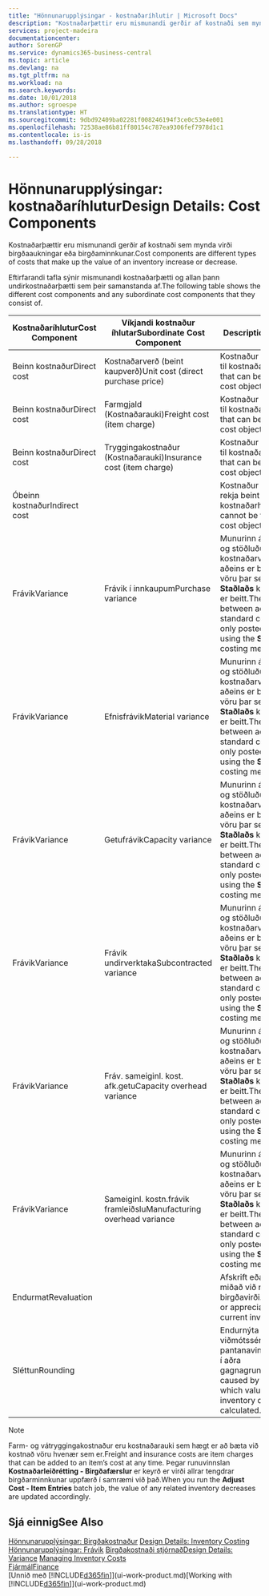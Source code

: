 ```yaml
---
title: "Hönnunarupplýsingar - kostnaðaríhlutir | Microsoft Docs"
description: "Kostnaðarþættir eru mismunandi gerðir af kostnaði sem mynda virði birgðaaukningar eða birgðaminnkunar."
services: project-madeira
documentationcenter: 
author: SorenGP
ms.service: dynamics365-business-central
ms.topic: article
ms.devlang: na
ms.tgt_pltfrm: na
ms.workload: na
ms.search.keywords: 
ms.date: 10/01/2018
ms.author: sgroespe
ms.translationtype: HT
ms.sourcegitcommit: 9dbd92409ba02281f008246194f3ce0c53e4e001
ms.openlocfilehash: 72538ae86b81ff80154c787ea9306fef7978d1c1
ms.contentlocale: is-is
ms.lasthandoff: 09/28/2018

---
```

# <a name="design-details-cost-components"></a><span data-ttu-id="21228-103">Hönnunarupplýsingar: kostnaðaríhlutur</span><span class="sxs-lookup"><span data-stu-id="21228-103">Design Details: Cost Components</span></span>
<span data-ttu-id="21228-104">Kostnaðarþættir eru mismunandi gerðir af kostnaði sem mynda virði birgðaaukningar eða birgðaminnkunar.</span><span class="sxs-lookup"><span data-stu-id="21228-104">Cost components are different types of costs that make up the value of an inventory increase or decrease.</span></span>  

 <span data-ttu-id="21228-105">Eftirfarandi tafla sýnir mismunandi kostnaðarþætti og allan þann undirkostnaðarþætti sem þeir samanstanda af.</span><span class="sxs-lookup"><span data-stu-id="21228-105">The following table shows the different cost components and any subordinate cost components that they consist of.</span></span>  

|<span data-ttu-id="21228-106">Kostnaðaríhlutur</span><span class="sxs-lookup"><span data-stu-id="21228-106">Cost Component</span></span>|<span data-ttu-id="21228-107">Víkjandi kostnaður íhlutar</span><span class="sxs-lookup"><span data-stu-id="21228-107">Subordinate Cost Component</span></span>|<span data-ttu-id="21228-108">Description</span><span class="sxs-lookup"><span data-stu-id="21228-108">Description</span></span>|  
|--------------------|--------------------------------|---------------------------------------|  
|<span data-ttu-id="21228-109">Beinn kostnaður</span><span class="sxs-lookup"><span data-stu-id="21228-109">Direct cost</span></span>|<span data-ttu-id="21228-110">Kostnaðarverð (beint kaupverð)</span><span class="sxs-lookup"><span data-stu-id="21228-110">Unit cost (direct purchase price)</span></span>|<span data-ttu-id="21228-111">Kostnaður sem rekja má til kostnaðarhlutar.</span><span class="sxs-lookup"><span data-stu-id="21228-111">Cost that can be traced to a cost object.</span></span>|  
|<span data-ttu-id="21228-112">Beinn kostnaður</span><span class="sxs-lookup"><span data-stu-id="21228-112">Direct cost</span></span>|<span data-ttu-id="21228-113">Farmgjald (Kostnaðarauki)</span><span class="sxs-lookup"><span data-stu-id="21228-113">Freight cost (item charge)</span></span>|<span data-ttu-id="21228-114">Kostnaður sem rekja má til kostnaðarhlutar.</span><span class="sxs-lookup"><span data-stu-id="21228-114">Cost that can be traced to a cost object.</span></span>|  
|<span data-ttu-id="21228-115">Beinn kostnaður</span><span class="sxs-lookup"><span data-stu-id="21228-115">Direct cost</span></span>|<span data-ttu-id="21228-116">Tryggingakostnaður (Kostnaðarauki)</span><span class="sxs-lookup"><span data-stu-id="21228-116">Insurance cost (item charge)</span></span>|<span data-ttu-id="21228-117">Kostnaður sem rekja má til kostnaðarhlutar.</span><span class="sxs-lookup"><span data-stu-id="21228-117">Cost that can be traced to a cost object.</span></span>|  
|<span data-ttu-id="21228-118">Óbeinn kostnaður</span><span class="sxs-lookup"><span data-stu-id="21228-118">Indirect cost</span></span>||<span data-ttu-id="21228-119">Kostnaður sem ekki má rekja beint til kostnaðarhlutar.</span><span class="sxs-lookup"><span data-stu-id="21228-119">Cost that cannot be traced to a cost object.</span></span>|  
|<span data-ttu-id="21228-120">Frávik</span><span class="sxs-lookup"><span data-stu-id="21228-120">Variance</span></span>|<span data-ttu-id="21228-121">Frávik í innkaupum</span><span class="sxs-lookup"><span data-stu-id="21228-121">Purchase variance</span></span>|<span data-ttu-id="21228-122">Munurinn á raunkostnaði og stöðluðu kostnaðarverði sem aðeins er bókað vegna vöru þar sem aðferð **Staðlaðs** kostnaðarverðs er beitt.</span><span class="sxs-lookup"><span data-stu-id="21228-122">The difference between actual and standard costs, which is only posted for items using the **Standard** costing method.</span></span>|  
|<span data-ttu-id="21228-123">Frávik</span><span class="sxs-lookup"><span data-stu-id="21228-123">Variance</span></span>|<span data-ttu-id="21228-124">Efnisfrávik</span><span class="sxs-lookup"><span data-stu-id="21228-124">Material variance</span></span>|<span data-ttu-id="21228-125">Munurinn á raunkostnaði og stöðluðu kostnaðarverði sem aðeins er bókað vegna vöru þar sem aðferð **Staðlaðs** kostnaðarverðs er beitt.</span><span class="sxs-lookup"><span data-stu-id="21228-125">The difference between actual and standard costs, which is only posted for items using the **Standard** costing method.</span></span>|  
|<span data-ttu-id="21228-126">Frávik</span><span class="sxs-lookup"><span data-stu-id="21228-126">Variance</span></span>|<span data-ttu-id="21228-127">Getufrávik</span><span class="sxs-lookup"><span data-stu-id="21228-127">Capacity variance</span></span>|<span data-ttu-id="21228-128">Munurinn á raunkostnaði og stöðluðu kostnaðarverði sem aðeins er bókað vegna vöru þar sem aðferð **Staðlaðs** kostnaðarverðs er beitt.</span><span class="sxs-lookup"><span data-stu-id="21228-128">The difference between actual and standard costs, which is only posted for items using the **Standard** costing method.</span></span>|  
|<span data-ttu-id="21228-129">Frávik</span><span class="sxs-lookup"><span data-stu-id="21228-129">Variance</span></span>|<span data-ttu-id="21228-130">Frávik undirverktaka</span><span class="sxs-lookup"><span data-stu-id="21228-130">Subcontracted variance</span></span>|<span data-ttu-id="21228-131">Munurinn á raunkostnaði og stöðluðu kostnaðarverði sem aðeins er bókað vegna vöru þar sem aðferð **Staðlaðs** kostnaðarverðs er beitt.</span><span class="sxs-lookup"><span data-stu-id="21228-131">The difference between actual and standard costs, which is only posted for items using the **Standard** costing method.</span></span>|  
|<span data-ttu-id="21228-132">Frávik</span><span class="sxs-lookup"><span data-stu-id="21228-132">Variance</span></span>|<span data-ttu-id="21228-133">Fráv. sameiginl. kost. afk.getu</span><span class="sxs-lookup"><span data-stu-id="21228-133">Capacity overhead variance</span></span>|<span data-ttu-id="21228-134">Munurinn á raunkostnaði og stöðluðu kostnaðarverði sem aðeins er bókað vegna vöru þar sem aðferð **Staðlaðs** kostnaðarverðs er beitt.</span><span class="sxs-lookup"><span data-stu-id="21228-134">The difference between actual and standard costs, which is only posted for items using the **Standard** costing method.</span></span>|  
|<span data-ttu-id="21228-135">Frávik</span><span class="sxs-lookup"><span data-stu-id="21228-135">Variance</span></span>|<span data-ttu-id="21228-136">Sameiginl. kostn.frávik framleiðslu</span><span class="sxs-lookup"><span data-stu-id="21228-136">Manufacturing overhead variance</span></span>|<span data-ttu-id="21228-137">Munurinn á raunkostnaði og stöðluðu kostnaðarverði sem aðeins er bókað vegna vöru þar sem aðferð **Staðlaðs** kostnaðarverðs er beitt.</span><span class="sxs-lookup"><span data-stu-id="21228-137">The difference between actual and standard costs, which is only posted for items using the **Standard** costing method.</span></span>|  
|<span data-ttu-id="21228-138">Endurmat</span><span class="sxs-lookup"><span data-stu-id="21228-138">Revaluation</span></span>||<span data-ttu-id="21228-139">Afskrift eða uppfærsla miðað við núgildandi birgðavirði.</span><span class="sxs-lookup"><span data-stu-id="21228-139">A depreciation or appreciation of the current inventory value.</span></span>|  
|<span data-ttu-id="21228-140">Sléttun</span><span class="sxs-lookup"><span data-stu-id="21228-140">Rounding</span></span>||<span data-ttu-id="21228-141">Endurnýta viðmótssérstillingu fyrir pantanavinnsluforstillingu í aðra gagnagrunna</span><span class="sxs-lookup"><span data-stu-id="21228-141">Residuals caused by the way in which valuation of inventory decreases are calculated.</span></span>|  

> [!NOTE]  
>  <span data-ttu-id="21228-142">Farm- og vátryggingakostnaður eru kostnaðarauki sem hægt er að bæta við kostnað vöru hvenær sem er.</span><span class="sxs-lookup"><span data-stu-id="21228-142">Freight and insurance costs are item charges that can be added to an item’s cost at any time.</span></span> <span data-ttu-id="21228-143">Þegar runuvinnslan **Kostnaðarleiðrétting - Birgðafærslur** er keyrð er virði allrar tengdrar birgðarminnkunar uppfærð í samræmi við það.</span><span class="sxs-lookup"><span data-stu-id="21228-143">When you run the **Adjust Cost - Item Entries** batch job, the value of any related inventory decreases are updated accordingly.</span></span>  

## <a name="see-also"></a><span data-ttu-id="21228-144">Sjá einnig</span><span class="sxs-lookup"><span data-stu-id="21228-144">See Also</span></span>  
 <span data-ttu-id="21228-145">[Hönnunarupplýsingar: Birgðakostnaður](design-details-inventory-costing.md) </span><span class="sxs-lookup"><span data-stu-id="21228-145">[Design Details: Inventory Costing](design-details-inventory-costing.md) </span></span>  
 <span data-ttu-id="21228-146">[Hönnunarupplýsingar: Frávik](design-details-variance.md) [Birgðakostnaði stjórnað](finance-manage-inventory-costs.md)</span><span class="sxs-lookup"><span data-stu-id="21228-146">[Design Details: Variance](design-details-variance.md) [Managing Inventory Costs](finance-manage-inventory-costs.md)</span></span>  
 [<span data-ttu-id="21228-147">Fjármál</span><span class="sxs-lookup"><span data-stu-id="21228-147">Finance</span></span>](finance.md)  
 <span data-ttu-id="21228-148">[Unnið með [!INCLUDE[d365fin](includes/d365fin_md.md)]](ui-work-product.md)</span><span class="sxs-lookup"><span data-stu-id="21228-148">[Working with [!INCLUDE[d365fin](includes/d365fin_md.md)]](ui-work-product.md)</span></span>  

